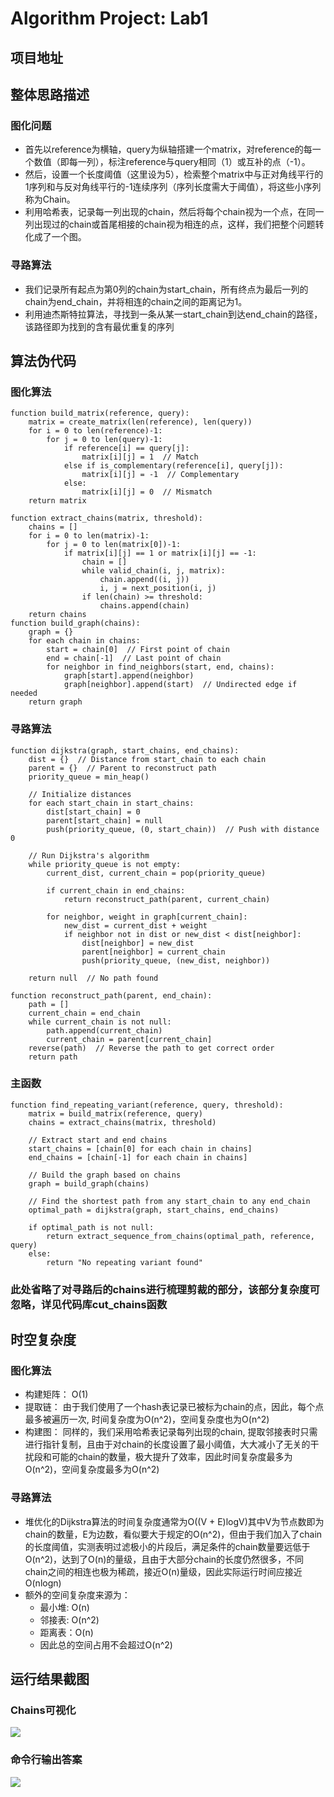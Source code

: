 # Algorithm Project: Lab1
## 项目地址

## 整体思路描述
### 图化问题
* 首先以reference为横轴，query为纵轴搭建一个matrix，对reference的每一个数值（即每一列），标注reference与query相同（1）或互补的点（-1）。
* 然后，设置一个长度阈值（这里设为5），检索整个matrix中与正对角线平行的1序列和与反对角线平行的-1连续序列（序列长度需大于阈值），将这些小序列称为Chain。
* 利用哈希表，记录每一列出现的chain，然后将每个chain视为一个点，在同一列出现过的chain或首尾相接的chain视为相连的点，这样，我们把整个问题转化成了一个图。
### 寻路算法
* 我们记录所有起点为第0列的chain为start_chain，所有终点为最后一列的chain为end_chain，并将相连的chain之间的距离记为1。
* 利用迪杰斯特拉算法，寻找到一条从某一start_chain到达end_chain的路径，该路径即为找到的含有最优重复的序列
## 算法伪代码
### 图化算法
    function build_matrix(reference, query):
        matrix = create_matrix(len(reference), len(query))
        for i = 0 to len(reference)-1:
            for j = 0 to len(query)-1:
                if reference[i] == query[j]:
                    matrix[i][j] = 1  // Match
                else if is_complementary(reference[i], query[j]):
                    matrix[i][j] = -1  // Complementary
                else:
                    matrix[i][j] = 0  // Mismatch
        return matrix

    function extract_chains(matrix, threshold):
        chains = []
        for i = 0 to len(matrix)-1:
            for j = 0 to len(matrix[0])-1:
                if matrix[i][j] == 1 or matrix[i][j] == -1:
                    chain = []
                    while valid_chain(i, j, matrix):
                        chain.append((i, j))
                        i, j = next_position(i, j)
                    if len(chain) >= threshold:
                        chains.append(chain)
        return chains
    function build_graph(chains):
        graph = {}
        for each chain in chains:
            start = chain[0]  // First point of chain
            end = chain[-1]  // Last point of chain
            for neighbor in find_neighbors(start, end, chains):
                graph[start].append(neighbor)
                graph[neighbor].append(start)  // Undirected edge if needed
        return graph
### 寻路算法
    function dijkstra(graph, start_chains, end_chains):
        dist = {}  // Distance from start_chain to each chain
        parent = {}  // Parent to reconstruct path
        priority_queue = min_heap()

        // Initialize distances
        for each start_chain in start_chains:
            dist[start_chain] = 0
            parent[start_chain] = null
            push(priority_queue, (0, start_chain))  // Push with distance 0

        // Run Dijkstra's algorithm
        while priority_queue is not empty:
            current_dist, current_chain = pop(priority_queue)
            
            if current_chain in end_chains:
                return reconstruct_path(parent, current_chain)
            
            for neighbor, weight in graph[current_chain]:
                new_dist = current_dist + weight
                if neighbor not in dist or new_dist < dist[neighbor]:
                    dist[neighbor] = new_dist
                    parent[neighbor] = current_chain
                    push(priority_queue, (new_dist, neighbor))
        
        return null  // No path found

    function reconstruct_path(parent, end_chain):
        path = []
        current_chain = end_chain
        while current_chain is not null:
            path.append(current_chain)
            current_chain = parent[current_chain]
        reverse(path)  // Reverse the path to get correct order
        return path
### 主函数
    function find_repeating_variant(reference, query, threshold):
        matrix = build_matrix(reference, query)
        chains = extract_chains(matrix, threshold)
        
        // Extract start and end chains
        start_chains = [chain[0] for each chain in chains]
        end_chains = [chain[-1] for each chain in chains]
        
        // Build the graph based on chains
        graph = build_graph(chains)
        
        // Find the shortest path from any start_chain to any end_chain
        optimal_path = dijkstra(graph, start_chains, end_chains)
        
        if optimal_path is not null:
            return extract_sequence_from_chains(optimal_path, reference, query)
        else:
            return "No repeating variant found"
### 此处省略了对寻路后的chains进行梳理剪裁的部分，该部分复杂度可忽略，详见代码库cut_chains函数
## 时空复杂度

### 图化算法
* 构建矩阵： O(1)
* 提取链： 由于我们使用了一个hash表记录已被标为chain的点，因此，每个点最多被遍历一次, 时间复杂度为O(n^2)，空间复杂度也为O(n^2)
* 构建图： 同样的，我们采用哈希表记录每列出现的chain, 提取邻接表时只需进行指针复制，且由于对chain的长度设置了最小阈值，大大减小了无关的干扰段和可能的chain的数量，极大提升了效率，因此时间复杂度最多为O(n^2)，空间复杂度最多为O(n^2)
### 寻路算法
* 堆优化的Dijkstra算法的时间复杂度通常为O((V + E)logV)其中V为节点数即为chain的数量，E为边数，看似要大于规定的O(n^2)，但由于我们加入了chain的长度阈值，实测表明过滤极小的片段后，满足条件的chain数量要远低于O(n^2)，达到了O(n)的量级，且由于大部分chain的长度仍然很多，不同chain之间的相连也极为稀疏，接近O(n)量级，因此实际运行时间应接近O(nlogn)
* 额外的空间复杂度来源为：
  * 最小堆: O(n)
  * 邻接表: O(n^2)
  * 距离表：O(n)
  * 因此总的空间占用不会超过O(n^2)
## 运行结果截图
### Chains可视化
<img src = "./imgs/lab1_figure.png">

### 命令行输出答案
<img src = "./imgs/lab1_cmd.png">
